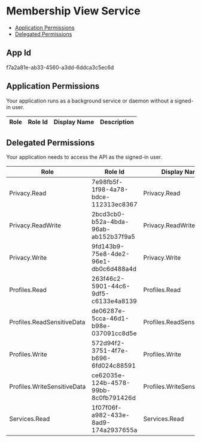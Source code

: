 # Membership View Service
- [Application Permissions](#application-permissions)
- [Delegated Permissions](#delegated-permissions)

## App Id
f7a2a81e-ab33-4560-a3dd-6ddca3c5ec6d

## Application Permissions
Your application runs as a background service or daemon without a signed-in user.

| Role | Role Id | Display Name | Description |
|---|---|---|---|

## Delegated Permissions
Your application needs to access the API as the signed-in user. 

| Role | Role Id | Display Name | Description |
|---|---|---|---|
| Privacy.Read | 7e98fb5f-1f98-4a78-bdce-112313ec8367 | Privacy.Read | Privacy.Read |
| Privacy.ReadWrite | 2bcd3cb0-b52a-4bda-96ab-ab152b37f9a5 | Privacy.ReadWrite | Privacy.ReadWrite |
| Privacy.Write | 9fd143b9-75e8-4de2-96e1-db0c6d488a4d | Privacy.Write | Privacy.Write |
| Profiles.Read | 263f46c2-5901-44c6-9df5-c6133e4a8139 | Profiles.Read | Profiles.Read |
| Profiles.ReadSensitiveData | de06287e-5cca-46d1-b98e-037091cc8d5e | Profiles.ReadSensitiveData | Profiles.ReadSensitiveData |
| Profiles.Write | 572d94f2-3751-4f7e-b696-6fd024c88591 | Profiles.Write | Profiles.Write |
| Profiles.WriteSensitiveData | ce62035e-124b-4578-99bb-8c0fb791426d | Profiles.WriteSensitiveData | Profiles.WriteSensitiveData |
| Services.Read | 1f07f06f-a982-433e-8ad9-174a2937655a | Services.Read | Services.Read |

